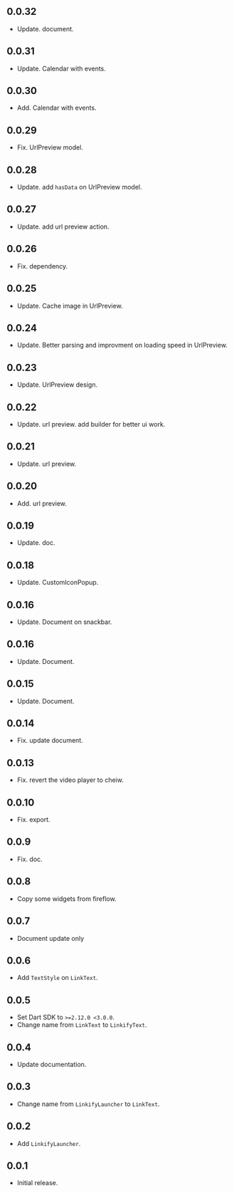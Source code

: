 ## 0.0.32

* Update. document.

## 0.0.31

* Update. Calendar with events.

## 0.0.30

* Add. Calendar with events.


## 0.0.29

* Fix. UrlPreview model.

## 0.0.28

* Update. add `hasData` on UrlPreview model.

## 0.0.27

* Update. add url preview action.

## 0.0.26

* Fix. dependency.

## 0.0.25

* Update. Cache image in UrlPreview.


## 0.0.24

* Update. Better parsing and improvment on loading speed in UrlPreview.


## 0.0.23

* Update. UrlPreview design.

## 0.0.22

* Update. url preview. add builder for better ui work.

## 0.0.21

* Update. url preview.


## 0.0.20

* Add. url preview.


## 0.0.19

* Update. doc.

## 0.0.18

* Update. CustomIconPopup.


## 0.0.16

* Update. Document on snackbar.


## 0.0.16

* Update. Document.

## 0.0.15

* Update. Document.

## 0.0.14

* Fix. update document.

## 0.0.13

* Fix. revert the video player to cheiw.

## 0.0.10

* Fix. export.


## 0.0.9

* Fix. doc.


## 0.0.8

* Copy some widgets from fireflow.

## 0.0.7

* Document update only


## 0.0.6

* Add `TextStyle` on `LinkText`.

## 0.0.5

* Set Dart SDK to `>=2.12.0 <3.0.0`.
* Change name from `LinkText` to `LinkifyText`.


## 0.0.4

* Update documentation.

## 0.0.3

* Change name from `LinkifyLauncher` to `LinkText`.

## 0.0.2

* Add `LinkifyLauncher`.


## 0.0.1

* Initial release.
